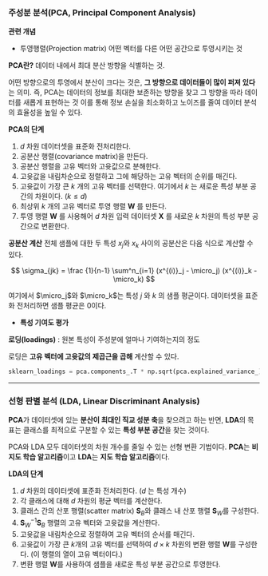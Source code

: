 ### 주성분 분석(PCA, Principal Component Analysis)

**관련 개념**
- 투영행렬(Projection matrix)
어떤 벡터를 다른 어떤 공간으로 투영시키는 것

**PCA란?**
데이터 내에서 최대 분산 방향을 식별하는 것.

어떤 방향으로의 투영에서 분산이 크다는 것은, **그 방향으로 데이터들이 많이 퍼져 있다**는 의미.
즉, PCA는 데이터의 정보를 최대한 보존하는 방향을 찾고 그 방향을 따라 데이터를 새롭게 표현하는 것
이를 통해 정보 손실을 최소화하고 노이즈를 줄여 데이터 분석의 효율성을 높일 수 있다.

**PCA의 단계**
1. $d$ 차원 데이터셋을 표준화 전처리한다.
2. 공분산 행렬(covariance matrix)을 만든다.
3. 공분산 행렬을 고유 벡터와 고윳값으로 분해한다.
4. 고윳값을 내림차순으로 정렬하고 그에 해당하는 고유 벡터의 순위를 매긴다.
5. 고윳값이 가장 큰 $k$ 개의 고유 벡터를 선택한다. 여기에서 $k$ 는 새로운 특성 부분 공간의 차원이다. ($k \le d$)
6. 최상위 $k$ 개의 고유 벡터로 투영 행렬 $\mathbf{W}$ 를 만든다.
7. 투영 행렬 $\mathbf{W}$ 를 사용해어 $d$ 차원 입력 데이터셋 $\mathbf{X}$ 를 새로운 $k$ 차원의 특성 부분 공간으로 변환한다.

**공분산 계산**
전체 샘플에 대한 두 특성 $x_j$와 $x_k$ 사이의 공분산은 다음 식으로 계산할 수 있다.

$$
\sigma_{jk} = \frac {1}{n-1}
\sum^n_{i=1}
(x^{(i)}_j - \micro_j) (x^{(i)}_k - \micro_k)
$$

여기에서 $\micro_j$와 $\micro_k$는 특성 $j$ 와 $k$ 의 샘플 평균이다.
데이터셋을 표준화 전처리하면 샘플 평균은 0이다.

- **특성 기여도 평가**

**로딩(loadings)** : 원본 특성이 주성분에 얼마나 기여하는지의 정도

로딩은 **고유 벡터에 고윳값의 제곱근을 곱해** 계산할 수 있다.

```python
sklearn_loadings = pca.components_.T * np.sqrt(pca.explained_variance_)
```

---
### 선형 판별 분석 (LDA, Linear Discriminant Analysis)

**PCA**가 데이터셋에 있는 **분산이 최대인 직교 성분 축**을 찾으려고 하는 반면,
**LDA**의 목표는 클래스를 최적으로 구분할 수 있는 **특성 부분 공간**을 찾는 것이다.

PCA와 LDA 모두 데이터셋의 차원 개수를 줄일 수 있는 선형 변환 기법이다.
**PCA**는 **비지도 학습 알고리즘**이고 **LDA**는 **지도 학습 알고리즘**이다.

**LDA의 단계**
1. $d$ 차원의 데이터셋에 표준화 전처리한다. ($d$ 는 특성 개수)
2. 각 클래스에 대해 $d$ 차원의 평균 벡터를 계산한다.
3. 클래스 간의 산포 행렬(scatter matrix) $\mathbf{S}_B$와 클래스 내 산포 행렬 $\mathbf{S}_W$를 구성한다.
4. $\mathbf{S}_W^{-1} \mathbf{S}_B$ 행렬의 고유 벡터와 고윳값을 계산한다.
5. 고윳값을 내림차순으로 정렬하여 고유 벡터의 순서를 매긴다.
6. 고윳값이 가장 큰 $k$개의 고유 벡터를 선택하여 $d \times k$ 차원의 변환 행렬 $\mathbf{W}$를 구성한다. (이 행렬의 열이 고유 벡터이다.)
7. 변환 행렬 $\mathbf{W}$를 사용하여 샘플을 새로운 특성 부분 공간으로 투영한다.
